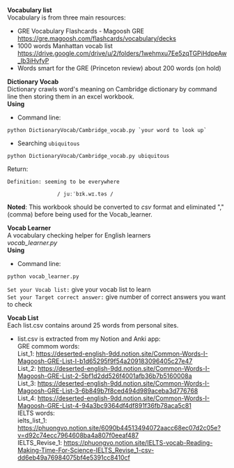 **Vocabulary list**  
Vocabulary is from three main resources:  
   + GRE Vocabulary Flashcards - Magoosh GRE  
   https://gre.magoosh.com/flashcards/vocabulary/decks
   + 1000 words Manhattan vocab list
   https://drive.google.com/drive/u/2/folders/1wehmxu7Ee5zqTGPiHdpeAw_Ib3iHvfyP
   + Words smart for the GRE (Princeton review) about 200 words (on hold)

**Dictionary Vocab**  
Dictionary crawls word's meaning on Cambridge dictionary by command line then storing them in an excel workbook.  
**Using**  
* Command line:  
```
python DictionaryVocab/Cambridge_vocab.py `your word to look up`
```  
* Searching `ubiquitous`  
```
python DictionaryVocab/Cambridge_vocab.py ubiquitous
```  
Return:  
```
Definition: seeming to be everywhere

                / juːˈbɪk.wɪ.təs /
```  

**Noted**: This workbook should be converted to *csv* format and eliminated "," (comma) before being used for the Vocab_learner.  

**Vocab Learner**  
A vocabulary checking helper for English learners  
*vocab_learner.py*  
**Using**  
* Command line:  
```
python vocab_learner.py
``` 
`Set your Vocab list:`  give your vocab list to learn  
`Set your Target correct answer:`  give number of correct answers you want to check  

**Vocab List**  
Each list.csv contains around 25 words from personal sites.  
   + list.csv is extracted from my Notion and Anki app:  
   GRE commom words:  
    List_1: https://deserted-english-9dd.notion.site/Common-Words-I-Magoosh-GRE-List-I-b1d65295f9f54a209183096405c27e47  
    List_2: https://deserted-english-9dd.notion.site/Common-Words-I-Magoosh-GRE-List-2-5bf1d2dd526f4001afb36b7b5160008a  
    List_3: https://deserted-english-9dd.notion.site/Common-Words-I-Magoosh-GRE-List-3-6b849b7f8ced494d989aceba3d776768  
    List_4: https://deserted-english-9dd.notion.site/Common-Words-I-Magoosh-GRE-List-4-94a3bc9364df4df891f36fb78aca5c81  
   IELTS words:  
    ielts_list_1: https://phuongvo.notion.site/6090b44513494072aacc68ec07d2c05e?v=d92c74ecc7964608ba4a807f0eeaf487  
    IELTS_Revise_1: https://phuongvo.notion.site/IELTS-vocab-Reading-Making-Time-For-Science-IELTS_Revise_1-csv-dd6eb49a76984075bf4e5391cc8410cf